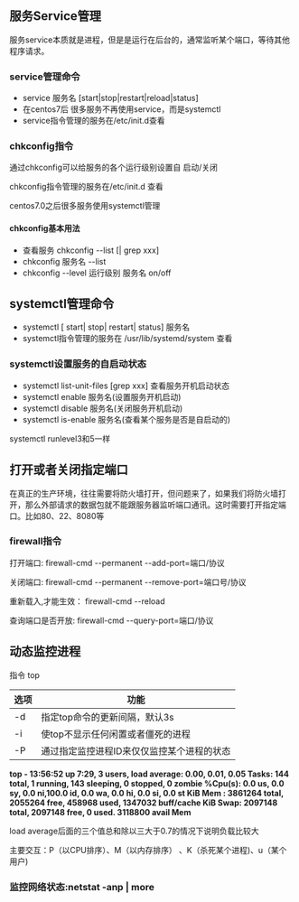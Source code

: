 ## 服务Service管理

服务service本质就是进程，但是是运行在后台的，通常监听某个端口，等待其他程序请求。

### service管理命令

* service 服务名 [start|stop|restart|reload|status]
* 在centos7后 很多服务不再使用service，而是systemctl
* service指令管理的服务在/etc/init.d查看

### chkconfig指令

通过chkconfig可以给服务的各个运行级别设置自 启动/关闭

chkconfig指令管理的服务在/etc/init.d 查看

centos7.0之后很多服务使用systemctl管理

#### chkconfig基本用法

* 查看服务 chkconfig --list [| grep xxx]
* chkconfig 服务名 --list
* chkconfig --level 运行级别 服务名 on/off

## systemctl管理命令

* systemctl [ start| stop| restart| status] 服务名
* systemctl指令管理的服务在 /usr/lib/systemd/system 查看

### systemctl设置服务的自启动状态

* systemctl list-unit-files [grep xxx] 查看服务开机启动状态
* systemctl enable 服务名(设置服务开机启动)
* systemctl disable 服务名(关闭服务开机启动)
* systemctl is-enable 服务名(查看某个服务是否是自启动的)

systemctl runlevel3和5一样

## 打开或者关闭指定端口

在真正的生产环境，往往需要将防火墙打开，但问题来了，如果我们将防火墙打开，那么外部请求的数据包就不能跟服务器监听端口通讯。这时需要打开指定端口。比如80、22、8080等

### firewall指令

打开端口: firewall-cmd --permanent --add-port=端口/协议

关闭端口: firewall-cmd --permanent --remove-port=端口号/协议

重新载入,才能生效： firewall-cmd --reload

查询端口是否开放:	  firewall-cmd --query-port=端口/协议


## 动态监控进程

指令 top

| 选项 | 功能                                       |
| ---- | ------------------------------------------ |
| -d   | 指定top命令的更新间隔，默认3s              |
| -i   | 使top不显示任何闲置或者僵死的进程          |
| -P   | 通过指定监控进程ID来仅仅监控某个进程的状态 |

**top - 13:56:52 up  7:29,  3 users,  load average: 0.00, 0.01, 0.05
Tasks: 144 total,   1 running, 143 sleeping,   0 stopped,   0 zombie
%Cpu(s):  0.0 us,  0.0 sy,  0.0 ni,100.0 id,  0.0 wa,  0.0 hi,  0.0 si,  0.0 st
KiB Mem :  3861264 total,  2055264 free,   458968 used,  1347032 buff/cache
KiB Swap:  2097148 total,  2097148 free,        0 used.  3118800 avail Mem**

load average后面的三个值总和除以三大于0.7的情况下说明负载比较大

主要交互：P（以CPU排序）、M（以内存排序） 、K（杀死某个进程)、u（某个用户)


### 监控网络状态:netstat -anp | more
